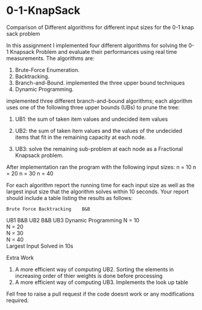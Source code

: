 # 0-1-KnapSack
Comparison of Different algorithms for different input sizes for the 0-1 knap sack problem


In this assignment I implemented four different algorithms for solving the 0-1 Knapsack Problem and evaluate their performances using real time measurements. The algorithms are:

1. Brute-Force Enumeration.
2. Backtracking.
3. Branch-and-Bound. implemented the three upper bound techniques  
4. Dynamic Programming. 


 implemented three different branch-and-bound algorithms; each algorithm uses one of the following three upper bounds (UBs) to prune the tree:
 
1. UB1: the sum of taken item values and undecided item values

2. UB2: the sum of taken item values and the values of the undecided items that fit in the remaining capacity at each node.

3. UB3: solve the remaining sub-problem at each node as a Fractional Knapsack problem.

 
After implementation ran the program with the following input sizes:
n = 10
n = 20
n = 30
n = 40


For each algorithm report the running time for each input size as well as the largest input size that the algorithm solves within 10 seconds. Your report should include a table listing the results as follows:

	Brute Force	Backtracking 	B&B
UB1	B&B
UB2	B&B
UB3	Dynamic Programming
N = 10						
N = 20						
N = 30						
N = 40						
Largest Input 
Solved in 10s  						

Extra Work

1. A more efficient way of computing UB2. Sorting the elements in increasing order of thier weights is done before processing 
2. A more efficient way of computing UB3. Implements the look up table 

Fell free to raise a pull request if the code doesnt work or any modifications required.



